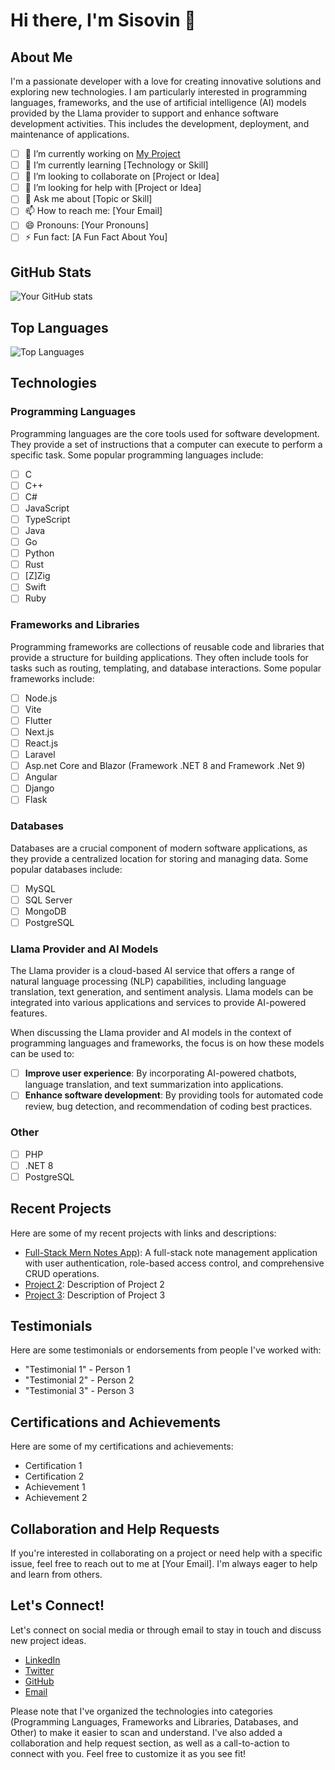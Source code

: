 # Hi there, I'm Sisovin 👋

## About Me

I'm a passionate developer with a love for creating innovative solutions and exploring new technologies. I am particularly interested in programming languages, frameworks, and the use of artificial intelligence (AI) models provided by the Llama provider to support and enhance software development activities. This includes the development, deployment, and maintenance of applications.

- [ ] 🔭 I’m currently working on [My Project](link-to-my-project)
- [ ] 🌱 I’m currently learning [Technology or Skill]
- [ ] 👯 I’m looking to collaborate on [Project or Idea]
- [ ] 🤔 I’m looking for help with [Project or Idea]
- [ ] 💬 Ask me about [Topic or Skill]
- [ ] 📫 How to reach me: [Your Email]
- [ ] 😄 Pronouns: [Your Pronouns]
- [ ] ⚡️ Fun fact: [A Fun Fact About You]

## GitHub Stats

![Your GitHub stats](https://github-readme-stats.vercel.app/api?username=sisovin&show_icons=true&theme=radical)

## Top Languages

![Top Languages](https://github-readme-stats.vercel.app/api/top-langs/?username=sisovin&layout=compact&theme=radical)

## Technologies

### Programming Languages

Programming languages are the core tools used for software development. They provide a set of instructions that a computer can execute to perform a specific task. Some popular programming languages include:

- [ ] C
- [ ] C++
- [ ] C#
- [ ] JavaScript
- [ ] TypeScript
- [ ] Java
- [ ] Go
- [ ] Python
- [ ] Rust
- [ ] [Z]Zig
- [ ] Swift
- [ ] Ruby

### Frameworks and Libraries

Programming frameworks are collections of reusable code and libraries that provide a structure for building applications. They often include tools for tasks such as routing, templating, and database interactions. Some popular frameworks include:

- [ ] Node.js
- [ ] Vite
- [ ] Flutter
- [ ] Next.js
- [ ] React.js
- [ ] Laravel
- [ ] Asp.net Core and Blazor (Framework .NET 8 and Framework .Net 9)
- [ ] Angular
- [ ] Django
- [ ] Flask

### Databases

Databases are a crucial component of modern software applications, as they provide a centralized location for storing and managing data. Some popular databases include:

- [ ] MySQL
- [ ] SQL Server
- [ ] MongoDB
- [ ] PostgreSQL

### Llama Provider and AI Models

The Llama provider is a cloud-based AI service that offers a range of natural language processing (NLP) capabilities, including language translation, text generation, and sentiment analysis. Llama models can be integrated into various applications and services to provide AI-powered features.

When discussing the Llama provider and AI models in the context of programming languages and frameworks, the focus is on how these models can be used to:

- [ ] **Improve user experience**: By incorporating AI-powered chatbots, language translation, and text summarization into applications.
- [ ] **Enhance software development**: By providing tools for automated code review, bug detection, and recommendation of coding best practices.

### Other

- [ ] PHP
- [ ] .NET 8
- [ ] PostgreSQL

## Recent Projects

Here are some of my recent projects with links and descriptions:

- [Full-Stack Mern Notes App](https://github.com/sisovin/mern-notes-app.git)): A full-stack note management application with user authentication, role-based access control, and comprehensive CRUD operations.
- [Project 2](link-to-project-2): Description of Project 2
- [Project 3](link-to-project-3): Description of Project 3

## Testimonials

Here are some testimonials or endorsements from people I've worked with:

- "Testimonial 1" - Person 1
- "Testimonial 2" - Person 2
- "Testimonial 3" - Person 3

## Certifications and Achievements

Here are some of my certifications and achievements:

- Certification 1
- Certification 2
- Achievement 1
- Achievement 2

## Collaboration and Help Requests

If you're interested in collaborating on a project or need help with a specific issue, feel free to reach out to me at [Your Email]. I'm always eager to help and learn from others.

## Let's Connect!

Let's connect on social media or through email to stay in touch and discuss new project ideas.

- [LinkedIn](https://www.linkedin.com/in/sisovinchieng)
- [Twitter](https://x.com/NiewinCheung?t=cJkI6vwKYEVeAQgdf10u5Q&s=35)
- [GitHub](https://github.com/sisovin/sisovin/)
- [Email](mailto:sisovin@outlook.com)

Please note that I've organized the technologies into categories (Programming Languages, Frameworks and Libraries, Databases, and Other) to make it easier to scan and understand. I've also added a collaboration and help request section, as well as a call-to-action to connect with you. Feel free to customize it as you see fit!
